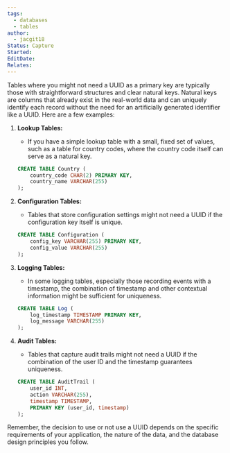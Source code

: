 ```yaml
---
tags:
  - databases
  - tables
author:
  - jacgit18
Status: Capture
Started: 
EditDate: 
Relates:
---
```

Tables where you might not need a UUID as a primary key are typically those with straightforward structures and clear natural keys. Natural keys are columns that already exist in the real-world data and can uniquely identify each record without the need for an artificially generated identifier like a UUID. Here are a few examples:

1. **Lookup Tables:**
   - If you have a simple lookup table with a small, fixed set of values, such as a table for country codes, where the country code itself can serve as a natural key.

   ```sql
   CREATE TABLE Country (
       country_code CHAR(2) PRIMARY KEY,
       country_name VARCHAR(255)
   );
   ```

2. **Configuration Tables:**
   - Tables that store configuration settings might not need a UUID if the configuration key itself is unique.

   ```sql
   CREATE TABLE Configuration (
       config_key VARCHAR(255) PRIMARY KEY,
       config_value VARCHAR(255)
   );
   ```

3. **Logging Tables:**
   - In some logging tables, especially those recording events with a timestamp, the combination of timestamp and other contextual information might be sufficient for uniqueness.

   ```sql
   CREATE TABLE Log (
       log_timestamp TIMESTAMP PRIMARY KEY,
       log_message VARCHAR(255)
   );
   ```

4. **Audit Tables:**
   - Tables that capture audit trails might not need a UUID if the combination of the user ID and the timestamp guarantees uniqueness.

   ```sql
   CREATE TABLE AuditTrail (
       user_id INT,
       action VARCHAR(255),
       timestamp TIMESTAMP,
       PRIMARY KEY (user_id, timestamp)
   );
   ```

Remember, the decision to use or not use a UUID depends on the specific requirements of your application, the nature of the data, and the database design principles you follow.